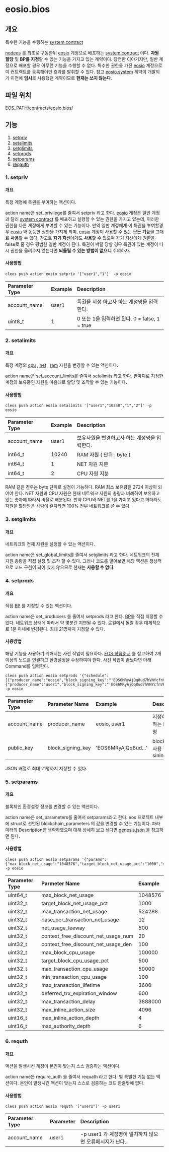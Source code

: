 # eosio.bios

## 개요

특수한 기능을 수행하는 [system contract](../s/system-contract.md)

[nodeos](../n/nodeos.md) 를 최초로 구동한뒤 [eosio](eosio.md) 계정으로 배포하는 [system contract](../s/system-contract.md) 이다. **자원 할당** 및 **BP를 지정**할 수 있는 기능을 가지고 있는 계약이다. 당연한 이야기지만, 일반 계정으로 배포할 경우 아무런 기능을 수행할 수 없다. 특수한 권한을 가진 [eosio](eosio.md) 계정으로 이 컨트랙트를 등록해야만 효과를 발휘할 수 있다. 참고 [eosio.system](eosio.system.md) 계약이 개발되기 이전에 **임시**로 사용했던 계약이므로 **현재는 쓰지 않는다**.

## 파일 위치

EOS\_PATH/contracts/eosio.bios/

## 기능

1. [setpriv](eosio.bios.md#1-setpriv)
2. [setalimits](eosio.bios.md#2-setalimits)
3. [setglimits](eosio.bios.md#3-setglimits)
4. [setprods](eosio.bios.md#4-setprods)
5. [setparams](eosio.bios.md#5-setparams)
6. [reqauth](eosio.bios.md#6-requth)

### 1. setpriv

#### 개요

특정 계정에 특권을 부여하는 액션이다.

action name은 set\_privilege를 줄여서 setpriv 라고 한다. [eosio](eosio.md) 계정은 일반 계정과 달리 [system contract](../s/system-contract.md) 를 배포하고 실행할 수 있는 권한을 가지고 있는데, 이러한 권한을 다른 계정에게 부여할 수 있는 기능이다. 만약 일반 계정에게 이 특권을 부여할경우 [eosio](eosio.md) 와 동등한 권한을 가지게 되며, [eosio](eosio.md) 계정이 사용할 수 있는 **모든 기능**을 그대로 **사용**할 수 있다. 참고로 **자기 자신**에게도 **사용**할 수 있으며 자기 자신에게 권한을 false로 줄 경우 평범한 일반 계정이 된다. 특권이 박탈 당할 경우 특권이 있는 계정이 다시 권한을 올려주지 않는다면 **되돌릴 수 있는 방법이 없으니** 주의하자.

#### 사용방법

```text
cleos push action eosio setpriv '["user1","1"]' -p eosio
```

| Parameter Type | Example | Description |
| :--- | :--- | :--- |
| account\_name | user1 | 특권을 지정 하고자 하는 계정명을 입력한다. |
| uint8\_t | 1 | 0 또는 1을 입력하면 된다. 0 = false, 1 = true |

### 2. setalimits

#### 개요

특정 계정의 [cpu](../c/cpu.md) , [net](../n/net.md) , [ram](../r/ram.md) 자원을 변경할 수 있는 액션이다.

action name은 set\_account\_limits를 줄여서 setalimits 라고 한다. 한마디로 지정한 계정의 보유중인 자원을 마음대로 할당 및 조작할 수 있는 기능이다.

#### 사용방법

```text
cleos push action eosio setalimits '["user1","10240","1","2"]' -p eosio
```

| Parameter Type | Example | Description |
| :--- | :--- | :--- |
| account\_name | user1 | 보유자원을 변경하고자 하는 계정명을 입력한다. |
| int64\_t | 10240 | RAM 자원 \( 단위 : byte \) |
| int64\_t | 1 | NET 자원 지분 |
| int64\_t | 2 | CPU 자원 지분 |

RAM 같은 경우는 byte 단위로 설정이 가능하다. RAM 최소 보유량은 2724 이상이 되어야 한다. NET 자원과 CPU 자원은 현재 네트워크 자원의 총량과 비례하여 보유하고 있는 숫자에 따라서 비율로 배분된다. 만약 CPU와 NET를 1을 가지고 있다고 하더라도 자원을 할당받은 사람이 혼자라면 100% 전부 네트워크를 쓸 수 있다.

### 3. setglimits

#### 개요

네트워크의 전체 자원을 설정할 수 있는 액션이다.

action name은 set\_global\_limits를 줄여서 setglimits 라고 한다. 네트워크의 전체 자원 총량을 직접 설정 및 조작 할 수 있다. 그러나 코드를 열어보면 해당 액션은 정상적으로 코드 구현이 되어 있지 않으므로 현재는 **사용할 수 없다**.

### 4. setprods

#### 개요

직접 [BP](../b/bp.md) 를 지정할 수 있는 액션이다.

action name은 set\_producers 를 줄여서 setprods 라고 한다. [BP](../b/bp.md)를 직접 지정할 수 있다. 네트워크 상태에 따라서 약 몇분간 지연될 수 있다. 로컬에서 돌릴 경우 대체적으로 1분 이내에 변경된다. 최대 21명까지 지정할 수 있다.

#### 사용방법

해당 기능을 사용하기 위해서는 사전 작업이 필요하다. [EOS 학습순서](../../tutorial/eos-study/) 를 참고하여 2개 이상의 노드를 연결하고 환경설정을 수정하여야 한다. 사전 작업이 끝났다면 아래 Command를 입력한다.

```text
cleos push action eosio setprods '{"schedule":[{"producer_name":"eosio","block_signing_key":"'EOS6MRyAjQq8ud7hVNYcfnVPJqcVpscN5So8BhtHuGYqET5GDW5CV'"},{"producer_name":"user1","block_signing_key":"'EOS6MRyAjQq8ud7hVNYcfnVPJqcVpscN5So8BhtHuGYqET5GDW5CV'"}]}' -p eosio
```

| Parameter Type | Parameter Name | Example | Description |
| :--- | :--- | :--- | :--- |
| account\_name | producer\_name | eosio, user1 | 지정하고자 하는 BP 계정명 |
| public\_key | block\_signing\_key | 'EOS6MRyAjQq8ud...' | block 생성시 사용 할 sining key |

JSON 배열로 최대 21명까지 지정할 수 있다.

### 5. setparams

#### 개요

블록체인 환경설정 정보를 변경할 수 있는 액션이다.

action name은 set\_parameters를 줄여서 setparams라고 한다. eos 프로젝트 내부에 struct로 선언된 blockchain\_parameters 의 값을 변경할 수 있는 기능이다. 파라미터의 Description은 생략하였으며 대해 상세히 보고 싶다면 [genesis.json](../g/genesis.json.md) 을 참고하면 된다.

#### 사용방법

```text
cleos push action eosio setparams '{"params":{"max_block_net_usage":"1048576","target_block_net_usage_pct":"1000","max_transaction_net_usage":"524288","base_per_transaction_net_usage":"12","net_usage_leeway":"500","context_free_discount_net_usage_num":"20","context_free_discount_net_usage_den":"100","max_block_cpu_usage":"100000","target_block_cpu_usage_pct":"500","max_transaction_cpu_usage":"5000","min_transaction_cpu_usage":"100","max_transaction_lifetime":"3600","deferred_trx_expiration_window":"600","max_transaction_delay":"388800","max_inline_action_size":"4096","max_inline_action_depth":"4","max_authority_depth":"6"}}' -p eosio
```

| Parameter Type | Parmeter Name | Example |
| :--- | :--- | :--- |
| uint64\_t | max\_block\_net\_usage | 1048576 |
| uint32\_t | target\_block\_net\_usage\_pct | 1000 |
| uint32\_t | max\_transaction\_net\_usage | 524288 |
| uint32\_t | base\_per\_transaction\_net\_usage | 12 |
| uint32\_t | net\_usage\_leeway | 500 |
| uint32\_t | context\_free\_discount\_net\_usage\_num | 20 |
| uint32\_t | context\_free\_discount\_net\_usage\_den | 100 |
| uint32\_t | max\_block\_cpu\_usage | 100000 |
| uint32\_t | target\_block\_cpu\_usage\_pct | 500 |
| uint32\_t | max\_transaction\_cpu\_usage | 50000 |
| uint32\_t | min\_transaction\_cpu\_usage | 100 |
| uint32\_t | max\_transaction\_lifetime | 3600 |
| uint32\_t | deferred\_trx\_expiration\_window | 600 |
| uint32\_t | max\_transaction\_delay | 3888000 |
| uint32\_t | max\_inline\_action\_size | 4096 |
| uint16\_t | max\_inline\_action\_depth | 4 |
| uint16\_t | max\_authority\_depth | 6 |

### 6. requth

#### 개요

액션을 발생시킨 계정이 본인이 맞는지 스스 검증하는 액션이다.

action name은 require\_auth 을 줄여서 requath 라고 한다. 별 특별한 기능 없는 액션이다. 본인이 발생시킨 액션이 맞는지 스스로 검증하는 코드 한줄밖에 없다.

#### 사용방법

```text
cleos push action eosio requth '["user1"]' -p user1
```

| Parameter Type | Parameter | Description |
| :--- | :--- | :--- |
| account\_name | user1 | -p user1 과 계정명이 일치하지 않으면 오류메시지가 난다. |

